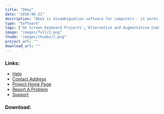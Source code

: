 ```yaml
---
title: "Dkey"
date: "2016-06-21"
description: "Dkey is disambiguation software for computers - it works in a similar way to 'predictive text' on your mobile phone. It is designed to allow quicker text input for people with physical disabilities who can use a keyboard with a small number of keys, for example a number pad keyboard.  It can also be used with mouse input, or with switch input via other software.  It is designed with people with disabilities in mind, but could be used by anyone."
type: "Software"
tags: ['On Screen Keyboard Projects','Alternative and Augmentative Communication','Text input Projects' ]
image: "images/full/2.png"
thumb: "images/thumbs/2.png"
project_url: ""
download_url: ""
---
```



### Links:
- <a href="http://www.assembla.com/wiki/show/DKey/DKeyDocumentation">Help</a>
- <a href="mailto:DKey@alerts.assembla.com">Contact Address</a>
- <a href="http://www.assembla.com/spaces/DKey/">Project Home Page</a>
- <a href="http://www.assembla.com/spaces/DKey/tickets">Report A Problem</a>
- <a href="http://www.assembla.com/flows/flow/dkey">Support</a>

### Download:  